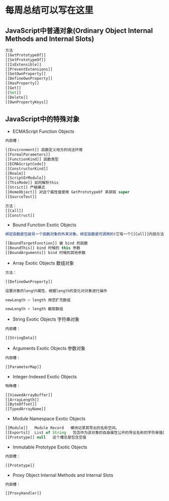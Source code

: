 # 每周总结可以写在这里

## JavaScript中普通对象(Ordinary Object Internal Methods and Internal Slots)
```js
方法
[[GetPrototypeOf]]
[[SetPrototypeOf]]
[[IsExtensible]]
[[PreventExtensions]]
[[GetOwnProperty]]
[[DefineOwnProperty]]
[[HasProperty]]
[[Get]]
[[Set]]
[[Delete]]
[[OwnPropertyKeys]]
```

## JavaScript中的特殊对象

- ECMAScript Function Objects

```js
内部槽：

[[Environment]] 函数定义地方的词法环境
[[FormalParameters]]
[[FunctionKind]] 函数类型
[[ECMAScriptCode]]
[[ConstructorKind]]
[[Realm]]
[[ScriptOrModule]]
[[ThisMode]] 如何解析this
[[Strict]] 严格模式
[[HomeObject]] 对这个属性值使用 GetPrototypeOf 来获取 super
[[SourceText]]

方法：
[[Call]]
[[Construct]]

```

- Bound Function Exotic Objects

```js
绑定函数是包装另一个函数对象的外来对象。绑定函数是可调用的(它有一个[[Call]]内部方法，可以有一个[[Construct]]内部方法)。调用绑定函数通常会导致调用其包装函数。

[[BoundTargetFunction]] 被 bind 的函数
[[BoundThis]] bind 时候的 this 参数
[[BoundArguments]] bind 时候的其他参数

```

- Array Exotic Objects 数组对象

```js
方法：

[[DefineOwnProperty]]

设置对象的length属性，根据length的变化对对象进行操作

newLength > length 用空扩充数组

newLength < length 截取数组

```

- String Exotic Objects 字符串对象

```js
内部槽：

[[StringData]]
```

- Arguments Exotic Objects 参数对象

```js
内部槽：

[[ParameterMap]]

```

- Integer-Indexed Exotic Objects

```js
特殊槽：

[[ViewedArrayBuffer]]
[[ArrayLength]]
[[ByteOffset]]
[[TypedArrayName]]
```

- Module Namespace Exotic Objects

```js
[[Module]]   Module Record   模块记录其导出的名称空间。
[[Exports]]  List of String   包含作为该对象的自身属性公开的导出名称的字符串值的列表。该列表的排序方式与使用Array.prototype对这些字符串值的数组排序一样。使用undefined作为comparefn排序
[[Prototype]] null   这个槽总是包含空值
```

- Immutable Prototype Exotic Objects

```js
内部槽：

[[Prototype]]
```

- Proxy Object Internal Methods and Internal Slots

```js
内部槽：

[[ProxyHandler]]

```
